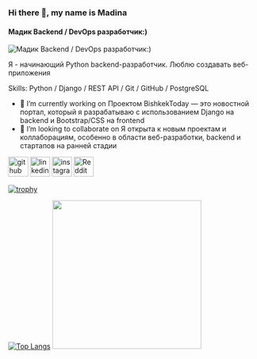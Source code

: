 ### Hi there 👋, my name is Madina 
#### Мадик Backend / DevOps разработчик:)                                                                                                                                                           
![Мадик Backend / DevOps разработчик:)                                                                                                                                                           ](https://arturssmirnovs.github.io/github-profile-readme-generator/images/banner.png)

Я - начинающий Python backend-разработчик.
Люблю создавать веб-приложения

Skills: Python / Django / REST API / Git / GitHub / PostgreSQL

- 🔭 I’m currently working on Проектом BishkekToday — это новостной портал, который я разрабатываю с использованием Django на backend и Bootstrap/CSS на frontend 
- 👯 I’m looking to collaborate on Я открыта к новым проектам и коллаборациям, особенно в области веб-разработки, backend и стартапов на ранней стадии 


[<img src='https://cdn.jsdelivr.net/npm/simple-icons@3.0.1/icons/github.svg' alt='github' height='40'>](https://github.com/MadiikCode )  [<img src='https://cdn.jsdelivr.net/npm/simple-icons@3.0.1/icons/linkedin.svg' alt='linkedin' height='40'>](https://www.linkedin.com/in/https://www.linkedin.com/in/madina-akhunbaeva-b00a44362?lipi=urn%3Ali%3Apage%3Ad_flagship3_profile_view_base_contact_details%3B1H9M%2BJPZTJK67GJjESwwyA%3D%3D/)  [<img src='https://cdn.jsdelivr.net/npm/simple-icons@3.0.1/icons/instagram.svg' alt='instagram' height='40'>](https://www.instagram.com/akhunbaevvvas/)  [<img src='https://cdn.jsdelivr.net/npm/simple-icons@3.0.1/icons/reddit.svg' alt='Reddit' height='40'>](https://www.reddit.com/user/Madii)  

[![trophy](https://github-profile-trophy.vercel.app/?username=MadiikCode )](https://github.com/ryo-ma/github-profile-trophy)

[![Top Langs](https://github-readme-stats.vercel.app/api/top-langs/?username=MadiikCode )](https://github.com/anuraghazra/github-readme-stats)        <img src="https://i.pinimg.com/originals/dd/aa/81/ddaa813eef9fb1c57a8dfd6142a3d955.gif" width="300"/>
